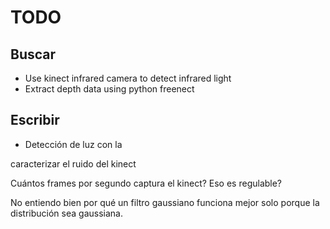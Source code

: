 # TODO

## Buscar

- Use kinect infrared camera to detect infrared light
- Extract depth data using python freenect

## Escribir

- Detección de luz con la 

caracterizar el ruido del kinect

Cuántos frames por segundo captura el kinect? Eso es regulable?

No entiendo bien por qué un filtro gaussiano funciona mejor solo porque la distribución sea gaussiana.